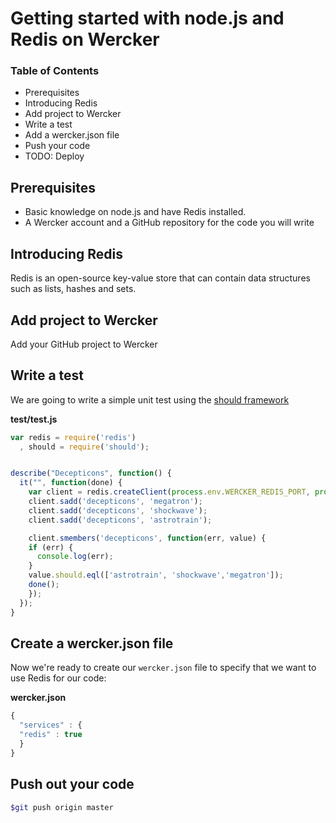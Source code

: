 # Getting started with node.js and Redis on Wercker

### Table of Contents
* Prerequisites
* Introducing Redis
* Add project to Wercker
* Write a test
* Add a wercker.json file
* Push your code
* TODO: Deploy

## Prerequisites
* Basic knowledge on node.js and have Redis installed.
* A Wercker account and a GitHub repository for the code you will write

## Introducing Redis
Redis is an open-source key-value store that can contain data structures such as lists, hashes and sets.

## Add project to Wercker
Add your GitHub project to Wercker

## Write a test

We are going to write a simple unit test using the [should framework](https://github.com/visionmedia/should.js)


**test/test.js**

``` javascript
var redis = require('redis')
  , should = require('should');


describe("Decepticons", function() {
  it("", function(done) {
    var client = redis.createClient(process.env.WERCKER_REDIS_PORT, process.env.WERCKER_REDIS_HOST);
    client.sadd('decepticons', 'megatron');
    client.sadd('decepticons', 'shockwave');
    client.sadd('decepticons', 'astrotrain');

    client.smembers('decepticons', function(err, value) {
    if (err) {
      console.log(err);
    }
    value.should.eql(['astrotrain', 'shockwave','megatron']);
    done();
    });
  });
}
```

## Create a wercker.json file

Now we're ready to create our `wercker.json` file to specify that we want to use Redis for our code:

**wercker.json**

``` javascript
{
  "services" : {
  "redis" : true
  }
}
```

## Push out your code

``` bash
$git push origin master
```
